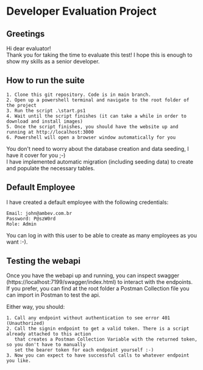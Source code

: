 # Developer Evaluation Project

## Greetings
Hi dear evaluator!<br />
Thank you for taking the time to evaluate this test!
I hope this is enough to show my skills as a senior developer.<br />

## How to run the suite
```
1. Clone this git repository. Code is in main branch.
2. Open up a powershell terminal and navigate to the root folder of the project
3. Run the script .\start.ps1
4. Wait until the script finishes (it can take a while in order to download and install images)
5. Once the script finishes, you should have the website up and running at http://localhost:3000
6. Powershell will open a browser window automatically for you
```

You don't need to worry about the database creation and data seeding, I have it cover for you ;-)<br />
I have implemented automatic migration (including seeding data) to create and populate the necessary tables.<br />

## Default Employee
I have created a default employee with the following credentials:<br />
```
Email: john@ambev.com.br
Password: P@szW0rd
Role: Admin
```

You can log in with this user to be able to create as many employees as you want :-).<br />

## Testing the webapi
Once you have the webapi up and running, you can inspect swagger (https://localhost:7199/swagger/index.html) to interact with the endpoints.<br>
If you prefer, you can find at the root folder a Postman Collection file you can import in Postman to test the api.

Either way, you should:
```
1. Call any endpoint without authentication to see error 401 (Unauthorized)
2. Call the signin endpoint to get a valid token. There is a script already attached to this action 
   that creates a Postman Collection Variable with the returned token, so you don't have to manually 
   set the bearer token for each endpoint yourself :-)
3. Now you can expect to have successful calls to whatever endpoint you like.
```